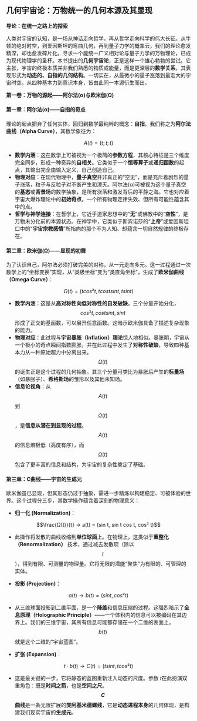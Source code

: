 ## 几何宇宙论：万物统一的几何本源及其显现

**导论：在统一之路上的探索**

人类对宇宙的认知，是一场从神话走向哲学，再从哲学走向科学的伟大长征。从牛顿的绝对时空，到爱因斯坦的弯曲几何，再到量子力学的概率云，我们的理论愈发精深，却也愈发碎片化。寻求一个能统一广义相对论与量子力学的万物理论，已成为现代物理学的圣杯。本书提出的**几何宇宙论**，正是这样一个雄心勃勃的尝试。它主张，宇宙的终极本质并非我们熟悉的物质或能量，而是更深层的**数学关系**，其表现形式为**动态的、自指的几何结构**。一切实在，从最微小的量子涨落到最宏大的宇宙时空，从四种基本力到意识本身，皆由此同一本源衍生而出。

 **第一卷：万物的源起——阿尔法(α)与欧米伽(Ω)**

 #### **第一章：阿尔法(α)——自指的奇点**

理论的起点摒弃了任何实体，回归到数学最纯粹的概念：**自指**。我们称之为**阿尔法曲线（Alpha Curve）**，其数学象征为：

$$A(t) = (t; t; t)$$

* **数学内涵**：这在数学上可被视为一个极简的**参数方程**，其核心特征是三个维度完全同步，形成一种奇异的**自相关**。它类似于一个**恒等算子**或**递归函数**的起点，其输出完全由输入定义，自己创造自己。
* **物理对应**：在现代物理中，**量子真空**并非真正的“空无”，而是充斥着剧烈的量子涨落，粒子与反粒子对不断产生和湮灭。阿尔法(α)可被视为这个量子真空的**基态**或**背景场**的数学抽象，是所有涨落和激发背后的平静之海。它也对应着宇宙大爆炸理论中的**初始奇点**，一个所有物理定律失效、但所有可能性蕴含其中的点。
* **哲学与神学连接**：在哲学上，它近乎道家思想中的“**无**”或佛教中的“**空性**”，是万物未分化前的本源状态。在神学中，它类似于斯宾诺莎的“**上帝**”或爱因斯坦口中的“**宇宙宗教感情**”所指向的那个不为人知、却蕴含一切自然规律的终极存在。

#### **第二章：欧米伽(Ω)——显现的初舞**

为了认识自己，阿尔法必须打破完美的对称，从一元走向多元。这一过程通过一次数学上的“坐标变换”实现，从“类极坐标”变为“类直角坐标”，生成了**欧米伽曲线（Omega Curve）**：

$$Ω(t) = (t cos² t, t cos t sin t, t sin t)$$

*   **数学内涵**：这是从**高对称性向低对称性的自发破缺**。三个分量开始分化， $$cos² t, cos t sin t, sin t$$ 形成了正交的基函数，可以展开任意函数。这暗示欧米伽具备了描述复杂现象的能力。
*   **物理对应**：此过程与**宇宙暴胀（Inflation）理论**惊人地相似。暴胀期，宇宙从一个极小的奇点瞬间指数膨胀，并在此过程中发生了**对称性破缺**，导致四种基本力从一种原始超力中分离出来。 $$Ω(t)$$ 的诞生正是这个过程的几何抽象。其三个分量可类比为暴胀后产生的**标量场**（如暴胀子）、**希格斯场**的雏形以及其他未知场。
*   **信息论视角**：从  $$A(t)$$ 到  $$Ω(t)$$，是**信息从潜在到显现的过程**。 $$A(t)$$ 的信息熵极低（高度有序），而 $$Ω(t)$$ 包含了更丰富的信息和结构，为宇宙的复杂性奠定了基础。

 #### **第三章：C曲线——宇宙的生成元**

欧米伽虽已显现，但其形态仍过于抽象，需进一步精炼以构建稳定、可被体验的世界。这个过程分三步，其数学操作蕴含着深刻的物理意义：

*  **归一化 (Normalization)**：

  $$\frac{Ω(t)}{t} → a(t) = (sin t, sin t cos t, cos² t)$$
 
*  此操作将发散的曲线收缩到**单位球面**上。在物理上，这类似于**重整化（Renormalization）** 技术，通过减去发散项（除以 $$t$$），得到有限、可测量的物理量。它将无限的潜能“聚焦”为有限的、可管理的实体。

*  **投影 (Projection)**：

  $$a(t) →  b(t) = (sin t, cos² t)$$
    
*  从三维球面投影到二维平面，是一个**降维**和信息压缩的过程。这强烈暗示了**全息原理（Holographic Principle）**——一个体积内的信息可以被编码在其边界上。我们的三维宇宙，其所有信息可能都存储在一个二维的表面上。 $$b(t)$$ 就是这个二维的“宇宙蓝图”。

*  **扩张 (Expansion)**：
  
  $$t · b(t) →  C(t) = (t sin t, t cos² t)$$
  
*  这是最关键的一步，它将静态的蓝图重新注入动态的尺度。参数 $t$在此扮演双重角色：既是**时间之箭**，也是**空间之尺**。 **$$C$$曲线**是一条无限扩展的**类阿基米德螺线**，它是**动态进程本身**的几何体现，是构建我们现实宇宙的**生成元**。
